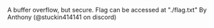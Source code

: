 A buffer overflow, but secure. Flag can be accessed at "./flag.txt" By Anthony (@stuckin414141 on discord)
